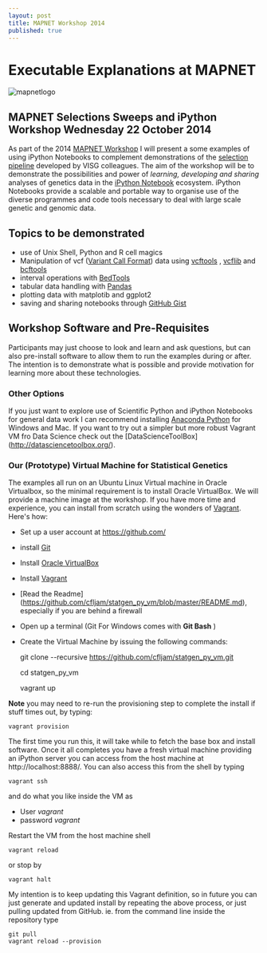 ```yaml
---
layout: post
title: MAPNET Workshop 2014
published: true
---
```


# Executable Explanations at MAPNET

![mapnetlogo](http://www.visg.co.nz/images/mapnet.jpg)

## MAPNET Selections Sweeps and iPython Workshop Wednesday 22 October 2014 

As part of the 2014 [MAPNET Workshop](http://www.agresearch.co.nz/news/events/Pages/MAPNET.aspx) I will present a  some examples of using iPython Notebooks to complement demonstrations of the [selection pipeline](http://www.ncbi.nlm.nih.gov/pmc/articles/PMC4144660/) developed by VISG colleagues.
The aim of the workshop will be to demonstrate the possibilities and power of *learning, developing and sharing*  analyses of genetics data in the [iPython Notebook](http://ipython.org/notebook.html) ecosystem. iPython Notebooks provide a scalable and portable way to organise use of the diverse programmes and code tools necessary to deal with large scale genetic and genomic data. 

## Topics to be demonstrated

- use of Unix Shell, Python and R cell magics 
- Manipulation of vcf ([Variant Call Format](http://en.wikipedia.org/wiki/Variant_Call_Format)) data using [vcftools](http://vcftools.sourceforge.net/) , [vcflib](https://github.com/ekg/vcflib) and [bcftools](http://samtools.github.io/bcftools)
- interval operations with [BedTools](http://bedtools.readthedocs.org/en/latest/)
- tabular data handling with [Pandas](http://pandas.pydata.org/pandas-docs/stable/index.html)
- plotting data with matplotib and ggplot2
- saving and sharing notebooks through [GitHub Gist](https://gist.github.com/) 

## Workshop Software and Pre-Requisites 

Participants may just choose to look and learn and ask questions, but can also pre-install software to allow them to run the examples during or after. The intention is to demonstrate what is possible and provide motivation for learning more about these technologies.  

### Other Options
If you just want to explore use of Scientific Python and iPython Notebooks for general data work I can recommend  installing [Anaconda Python](https://store.continuum.io/cshop/anaconda/) for Windows and Mac. If you want to try out a simpler but more robust Vagrant VM fro Data Science check out the [DataScienceToolBox] (http://datasciencetoolbox.org/).

### Our (Prototype) Virtual Machine for Statistical Genetics

The examples all run on an Ubuntu Linux Virtual machine in Oracle Virtualbox, so the minimal requirement is to install Oracle VirtualBox. We will provide a machine image at the workshop. 
If you have more time and experience, you can install from scratch using the wonders of [Vagrant](https://www.vagrantup.com/). Here's how:

- Set up a user account at https://github.com/
- install [Git](http://git-scm.com/)
- Install [Oracle VirtualBox](https://www.virtualbox.org/)
- Install [Vagrant](https://www.vagrantup.com/)
- [Read the Readme] (https://github.com/cfljam/statgen_py_vm/blob/master/README.md), especially if you are behind a firewall
- Open up a terminal (Git For Windows comes with **Git Bash** ) 
- Create the Virtual Machine by issuing the following commands:

    git clone --recursive  https://github.com/cfljam/statgen_py_vm.git

    cd statgen_py_vm
    
    vagrant up
    
**Note** you may need to re-run the provisioning step to complete the install if stuff times out, by typing:

	vagrant provision

The first time you run this, it will take  while to fetch the base box and install software. Once it all completes you have a fresh virtual machine providing an iPython server you can access from the host machine at http://localhost:8888/. You can also access this from the shell by typing

    vagrant ssh


and do what you like inside the VM as 

- User *vagrant* 
- password *vagrant*

Restart the VM from the host machine shell 

	vagrant reload

or stop by

	vagrant halt

My  intention is to keep updating this Vagrant definition, so in future you can just generate and updated install by repeating the above process, or just pulling updated from GitHub. ie. from the command line inside the repository type

	git pull 
    vagrant reload --provision
    
	